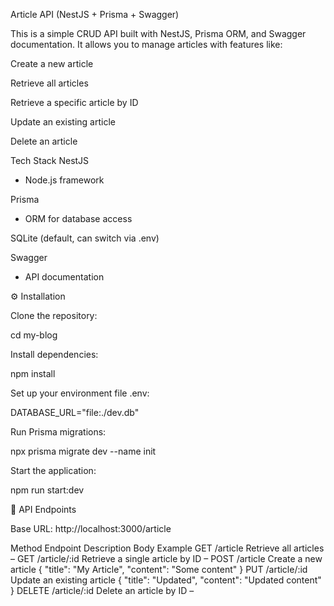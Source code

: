  Article API (NestJS + Prisma + Swagger)

This is a simple CRUD API built with NestJS, Prisma ORM, and Swagger documentation. It allows you to manage articles with features like:

Create a new article

Retrieve all articles

Retrieve a specific article by ID

Update an existing article

Delete an article

Tech Stack
NestJS
 - Node.js framework

Prisma
 - ORM for database access

SQLite
 (default, can switch via .env)

Swagger
 - API documentation

⚙️ Installation

Clone the repository:

cd my-blog


Install dependencies:

npm install


Set up your environment file .env:

DATABASE_URL="file:./dev.db"


Run Prisma migrations:

npx prisma migrate dev --name init


Start the application:

npm run start:dev

🔗 API Endpoints

Base URL: http://localhost:3000/article

Method	Endpoint	Description	Body Example
GET	/article	Retrieve all articles	–
GET	/article/:id	Retrieve a single article by ID	–
POST	/article	Create a new article	{ "title": "My Article", "content": "Some content" }
PUT	/article/:id	Update an existing article	{ "title": "Updated", "content": "Updated content" }
DELETE	/article/:id	Delete an article by ID	–
